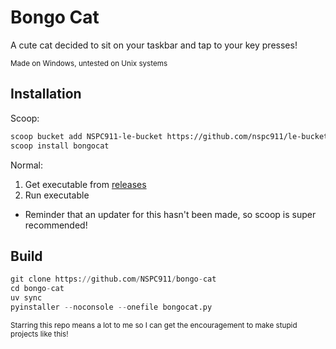 # Bongo Cat

A cute cat decided to sit on your taskbar and tap to your key presses!

<sub>Made on Windows, untested on Unix systems</sub>

## Installation

Scoop:
```sh
scoop bucket add NSPC911-le-bucket https://github.com/nspc911/le-bucket
scoop install bongocat
```
Normal:
1. Get executable from [releases](https://github.com/NSPC911/bongo-cat)
2. Run executable
  - Reminder that an updater for this hasn't been made, so scoop is super recommended!

## Build
```py
git clone https://github.com/NSPC911/bongo-cat
cd bongo-cat
uv sync
pyinstaller --noconsole --onefile bongocat.py
```

<sub>Starring this repo means a lot to me so I can get the encouragement to make stupid projects like this!</sub>
